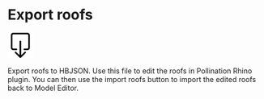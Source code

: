 # Export roofs
<img src="images/export-roofs.svg" width="50" height="50"> 

Export roofs to HBJSON. Use this file to edit the roofs in Pollination Rhino plugin. You can then use the import roofs button to import the edited roofs back to Model Editor.